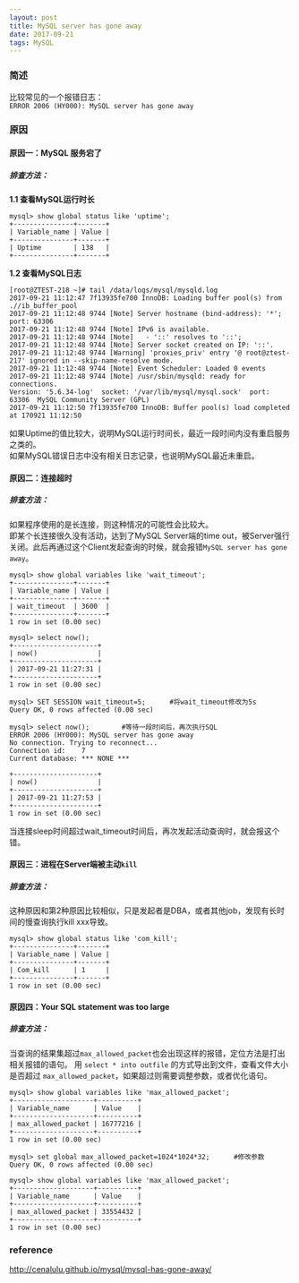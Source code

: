 ```yaml
---
layout: post
title: MySQL server has gone away
date: 2017-09-21
tags: MySQL
---
```


### 简述  
比较常见的一个报错日志：  
`ERROR 2006 (HY000): MySQL server has gone away`  

### 原因  
#### 原因一：MySQL 服务宕了  
##### 排查方法：  
**1.1 查看MySQL运行时长**  
```shell
mysql> show global status like 'uptime';  
+---------------+-------+  
| Variable_name | Value |  
+---------------+-------+  
| Uptime        | 138   |  
+---------------+-------+  
```  

**1.2 查看MySQL日志**  
```shell
[root@ZTEST-218 ~]# tail /data/logs/mysql/mysqld.log 
2017-09-21 11:12:47 7f13935fe700 InnoDB: Loading buffer pool(s) from .//ib_buffer_pool
2017-09-21 11:12:48 9744 [Note] Server hostname (bind-address): '*'; port: 63306
2017-09-21 11:12:48 9744 [Note] IPv6 is available.
2017-09-21 11:12:48 9744 [Note]   - '::' resolves to '::';
2017-09-21 11:12:48 9744 [Note] Server socket created on IP: '::'.
2017-09-21 11:12:48 9744 [Warning] 'proxies_priv' entry '@ root@ztest-217' ignored in --skip-name-resolve mode.
2017-09-21 11:12:48 9744 [Note] Event Scheduler: Loaded 0 events
2017-09-21 11:12:48 9744 [Note] /usr/sbin/mysqld: ready for connections.
Version: '5.6.34-log'  socket: '/var/lib/mysql/mysql.sock'  port: 63306  MySQL Community Server (GPL)
2017-09-21 11:12:50 7f13935fe700 InnoDB: Buffer pool(s) load completed at 170921 11:12:50
```  
如果Uptime的值比较大，说明MySQL运行时间长，最近一段时间内没有重启服务之类的。  
如果MySQL错误日志中没有相关日志记录，也说明MySQL最近未重启。  

#### 原因二：连接超时  
##### 排查方法：  
如果程序使用的是长连接，则这种情况的可能性会比较大。  
即某个长连接很久没有活动，达到了MySQL Server端的time out，被Server强行关闭。此后再通过这个Client发起查询的时候，就会报错`MySQL server has gone away`。  
```shell
mysql> show global variables like 'wait_timeout';
+---------------+-------+
| Variable_name | Value |
+---------------+-------+
| wait_timeout  | 3600  |
+---------------+-------+
1 row in set (0.00 sec)

mysql> select now();
+---------------------+
| now()               |
+---------------------+
| 2017-09-21 11:27:31 |
+---------------------+
1 row in set (0.00 sec)

mysql> SET SESSION wait_timeout=5;		#将wait_timeout修改为5s
Query OK, 0 rows affected (0.00 sec)

mysql> select now();		#等待一段时间后，再次执行SQL
ERROR 2006 (HY000): MySQL server has gone away
No connection. Trying to reconnect...
Connection id:    7
Current database: *** NONE ***

+---------------------+
| now()               |
+---------------------+
| 2017-09-21 11:27:53 |
+---------------------+
1 row in set (0.00 sec)
```  
当连接sleep时间超过wait_timeout时间后，再次发起活动查询时，就会报这个错。  

#### 原因三：进程在Server端被主动`kill`  
##### 排查方法：  
这种原因和第2种原因比较相似，只是发起者是DBA，或者其他job，发现有长时间的慢查询执行kill xxx导致。  
```shell
mysql> show global status like 'com_kill';
+---------------+-------+
| Variable_name | Value |
+---------------+-------+
| Com_kill      | 1     |
+---------------+-------+
1 row in set (0.00 sec)
```  

#### 原因四：Your SQL statement was too large  
##### 排查方法：  
当查询的结果集超过`max_allowed_packet`也会出现这样的报错，定位方法是打出相关报错的语句。 用 `select * into outfile` 的方式导出到文件，查看文件大小是否超过 `max_allowed_packet`，如果超过则需要调整参数，或者优化语句。  
```shell
mysql> show global variables like 'max_allowed_packet';
+--------------------+----------+
| Variable_name      | Value    |
+--------------------+----------+
| max_allowed_packet | 16777216 |
+--------------------+----------+
1 row in set (0.00 sec)  

mysql> set global max_allowed_packet=1024*1024*32;		#修改参数
Query OK, 0 rows affected (0.00 sec)

mysql> show global variables like 'max_allowed_packet';
+--------------------+----------+
| Variable_name      | Value    |
+--------------------+----------+
| max_allowed_packet | 33554432 |
+--------------------+----------+
1 row in set (0.00 sec)
```  

### reference  
http://cenalulu.github.io/mysql/mysql-has-gone-away/
